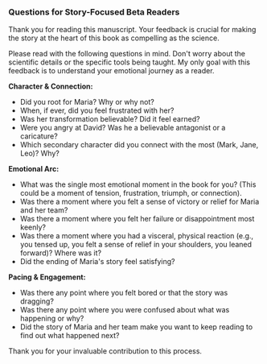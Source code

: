 ### **Questions for Story-Focused Beta Readers**

Thank you for reading this manuscript. Your feedback is crucial for making the story at the heart of this book as compelling as the science.

Please read with the following questions in mind. Don't worry about the scientific details or the specific tools being taught. My only goal with this feedback is to understand your emotional journey as a reader.

**Character & Connection:**

*   Did you root for Maria? Why or why not?
*   When, if ever, did you feel frustrated with her?
*   Was her transformation believable? Did it feel earned?
*   Were you angry at David? Was he a believable antagonist or a caricature?
*   Which secondary character did you connect with the most (Mark, Jane, Leo)? Why?

**Emotional Arc:**

*   What was the single most emotional moment in the book for you? (This could be a moment of tension, frustration, triumph, or connection).
*   Was there a moment where you felt a sense of victory or relief for Maria and her team?
*   Was there a moment where you felt her failure or disappointment most keenly?
*   Was there a moment where you had a visceral, physical reaction (e.g., you tensed up, you felt a sense of relief in your shoulders, you leaned forward)? Where was it?
*   Did the ending of Maria's story feel satisfying?

**Pacing & Engagement:**

*   Was there any point where you felt bored or that the story was dragging?
*   Was there any point where you were confused about what was happening or why?
*   Did the story of Maria and her team make you want to keep reading to find out what happened next?

Thank you for your invaluable contribution to this process.
      